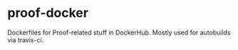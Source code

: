 # proof-docker
Dockerfiles for Proof-related stuff in DockerHub. Mostly used for autobuilds via travis-ci.
